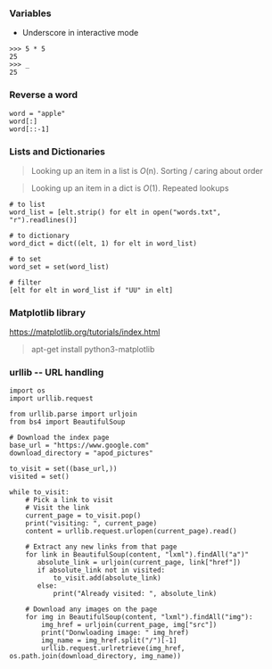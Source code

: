 ### Variables
- Underscore in interactive mode
```
>>> 5 * 5
25
>>> _
25
```

### Reverse a word

```
word = "apple"
word[:]
word[::-1]
```

### Lists and Dictionaries
> Looking up an item in a list is *O*(n). Sorting / caring about order

> Looking up an item in a dict is *O*(1). Repeated lookups

```
# to list
word_list = [elt.strip() for elt in open("words.txt", "r").readlines()]

# to dictionary
word_dict = dict((elt, 1) for elt in word_list)

# to set
word_set = set(word_list)

# filter
[elt for elt in word_list if "UU" in elt]
```

### Matplotlib library
https://matplotlib.org/tutorials/index.html
> apt-get install python3-matplotlib


### urllib -- URL handling

```
import os
import urllib.request

from urllib.parse import urljoin
from bs4 import BeautifulSoup

# Download the index page
base_url = "https://www.google.com"
download_directory = "apod_pictures"

to_visit = set((base_url,))
visited = set()

while to_visit:
    # Pick a link to visit
    # Visit the link
    current_page = to_visit.pop()
    print("visiting: ", current_page)
    content = urllib.request.urlopen(current_page).read()
    
    # Extract any new links from that page
    for link in BeautifulSoup(content, "lxml").findAll("a")"
       absolute_link = urljoin(current_page, link["href"])
       if absolute_link not in visited:
           to_visit.add(absolute_link)
       else:
           print("Already visited: ", absolute_link)
           
    # Download any images on the page
    for img in BeautifulSoup(content, "lxml").findAll("img"):
        img_href = urljoin(current_page, img["src"])
        print("Donwloading image: " img_href)
        img_name = img_href.split("/")[-1]
        urllib.request.urlretrieve(img_href, os.path.join(download_directory, img_name))
```

